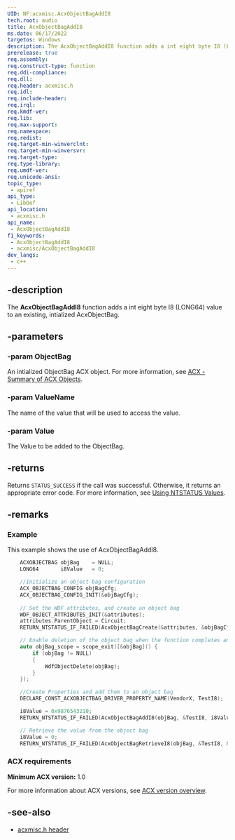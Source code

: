 ```yaml
---
UID: NF:acxmisc.AcxObjectBagAddI8
tech.root: audio
title: AcxObjectBagAddI8
ms.date: 06/17/2022
targetos: Windows
description: The AcxObjectBagAddI8 function adds a int eight byte I8 (LONG64) value to an existing, intialized AcxObjectBag. 
prerelease: true
req.assembly: 
req.construct-type: function
req.ddi-compliance: 
req.dll: 
req.header: acxmisc.h
req.idl: 
req.include-header: 
req.irql: 
req.kmdf-ver: 
req.lib: 
req.max-support: 
req.namespace: 
req.redist: 
req.target-min-winverclnt: 
req.target-min-winversvr: 
req.target-type: 
req.type-library: 
req.umdf-ver: 
req.unicode-ansi: 
topic_type:
 - apiref
api_type:
 - LibDef
api_location:
 - acxmisc.h
api_name:
 - AcxObjectBagAddI8
f1_keywords:
 - AcxObjectBagAddI8
 - acxmisc/AcxObjectBagAddI8
dev_langs:
 - c++
---
```


## -description

The **AcxObjectBagAddI8** function adds a int eight byte I8 (LONG64) value to an existing, intialized AcxObjectBag. 

## -parameters

### -param ObjectBag

An intialized ObjectBag ACX object. For more information, see [ACX - Summary of ACX Objects](/windows-hardware/drivers/audio/acx-summary-of-objects).

### -param ValueName

The name of the value that will be used to access the value.

### -param Value

The Value to be added to the ObjectBag.

## -returns

Returns `STATUS_SUCCESS` if the call was successful. Otherwise, it returns an appropriate error code. For more information, see [Using NTSTATUS Values](/windows-hardware/drivers/kernel/using-ntstatus-values).

## -remarks

### Example

This example shows the use of AcxObjectBagAddI8.

```cpp
    ACXOBJECTBAG objBag    = NULL;
    LONG64       i8Value   = 0;

    //Initialize an object bag configuration
    ACX_OBJECTBAG_CONFIG objBagCfg;
    ACX_OBJECTBAG_CONFIG_INIT(&objBagCfg);
    
    // Set the WDF attributes, and create an object bag 
    WDF_OBJECT_ATTRIBUTES_INIT(&attributes);
    attributes.ParentObject = Circuit;
    RETURN_NTSTATUS_IF_FAILED(AcxObjectBagCreate(&attributes, &objBagCfg, &objBag));

    // Enable deletion of the object bag when the function completes and goes out of scope
    auto objBag_scope = scope_exit([&objBag]() {
        if (objBag != NULL)
        {
            WdfObjectDelete(objBag);
        }
    });

    //Create Properties and add them to an object bag
    DECLARE_CONST_ACXOBJECTBAG_DRIVER_PROPERTY_NAME(VendorX, TestI8);

    i8Value = 0x9876543210;
    RETURN_NTSTATUS_IF_FAILED(AcxObjectBagAddI8(objBag, &TestI8, i8Value));

    // Retrieve the value from the object bag
    i8Value = 0;
    RETURN_NTSTATUS_IF_FAILED(AcxObjectBagRetrieveI8(objBag, &TestI8, &i8Value));
```

### ACX requirements

**Minimum ACX version:** 1.0

For more information about ACX versions, see [ACX version overview](/windows-hardware/drivers/audio/acx-version-overview).

## -see-also

- [acxmisc.h header](index.md)

